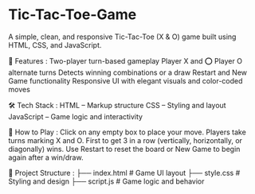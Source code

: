 # Tic-Tac-Toe-Game
A simple, clean, and responsive Tic-Tac-Toe (X & O) game built using HTML, CSS, and JavaScript.

🚀 Features :
Two-player turn-based gameplay
Player X and ⭕ Player O alternate turns
Detects winning combinations or a draw
Restart and New Game functionality
Responsive UI with elegant visuals and color-coded moves

🛠️ Tech Stack :
HTML – Markup structure
CSS – Styling and layout
JavaScript – Game logic and interactivity

🔧 How to Play :
Click on any empty box to place your move.
Players take turns marking X and O.
First to get 3 in a row (vertically, horizontally, or diagonally) wins.
Use Restart to reset the board or New Game to begin again after a win/draw.

📂 Project Structure :
├── index.html     # Game UI layout
├── style.css      # Styling and design
├── script.js      # Game logic and behavior

